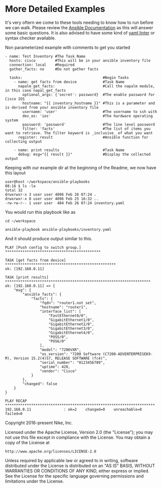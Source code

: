 
More Detailed Examples
=======

 It's very oftern we come to these tools needing to know how to run before we can walk.
Please review the [Ansible Documentation](http://docs.ansible.com/ansible/playbooks.html) as this will answer some basic questions.
It is also advised to have some kind of [yaml linter](https://pypi.python.org/pypi/yamllint) or syntax checker available. 

Non parameterized example with comments to get you started
```
- name: Test Inventory #The Task Name
  hosts: cisco         #This will be in your ansible inventory file
  connection: local    #Required
  gather_facts: no     #Do not gather facts

  tasks:                                     #Begin Tasks
    - name: get facts from device            #Task Name
      napalm_get_facts:                      #Call the napalm module, in this case napal_get_facts
        optional_args: {'secret': password}  #The enable password for Cisco IOS
        hostname: "{{ inventory_hostname }}" #This is a parameter and is derived from your ansible inventory file
        username: 'user'                     #The username to ssh with
        dev_os: 'ios'                        #The hardware operating system
        password: 'password'                 #The line level password
        filter: 'facts'                      #The list of items you want to retrieve. The filter keyword is _inclusive_ of what you want
      register: result                       #Ansible function for collecting output

    - name: print results                    #Task Name
      debug: msg="{{ result }}"              #Display the collected output
```

Keeping with our example dir at the beginning of the Readme, we now have this layout
```
user@host ~/workspace/ansible-playbooks
08:16 $ ls -la
total 32
drwxrwxr-x 3 user user 4096 Feb 26 07:24 .
drwxrwxr-x 8 user user 4096 Feb 25 16:32 ..
-rw-rw-r-- 1 user user  404 Feb 26 07:24 inventory.yaml
```

You would run this playbook like as
```
cd ~/workspace
```
```
ansible-playbook ansible-playbooks/inventory.yaml
```

And it should produce output similar to this.

```
PLAY [Push config to switch group.] ********************************************

TASK [get facts from device] ***************************************************
ok: [192.168.0.11]

TASK [print results] *******************************************************************
ok: [192.168.0.11] => {
    "msg": {
        "ansible_facts": {
            "facts": {
                "fqdn": "router1.not set", 
                "hostname": "router1", 
                "interface_list": [
                    "FastEthernet0/0", 
                    "GigabitEthernet1/0", 
                    "GigabitEthernet2/0", 
                    "GigabitEthernet3/0", 
                    "GigabitEthernet4/0", 
                    "POS5/0", 
                    "POS6/0"
                ], 
                "model": "7206VXR", 
                "os_version": "7200 Software (C7200-ADVENTERPRISEK9-M), Version 15.2(4)S7, RELEASE SOFTWARE (fc4)", 
                "serial_number": "0123456789", 
                "uptime": 420, 
                "vendor": "Cisco"
            }
        }, 
        "changed": false
    }
}

PLAY RECAP *********************************************************************
192.168.0.11               : ok=2    changed=0    unreachable=0    failed=0
```

Copyright 2016-present Nike, Inc.

Licensed under the Apache License, Version 2.0 (the "License");
you may not use this file except in compliance with the License.
You may obtain a copy of the License at

    http://www.apache.org/licenses/LICENSE-2.0

Unless required by applicable law or agreed to in writing, software
distributed under the License is distributed on an "AS IS" BASIS,
WITHOUT WARRANTIES OR CONDITIONS OF ANY KIND, either express or implied.
See the License for the specific language governing permissions and
limitations under the License.